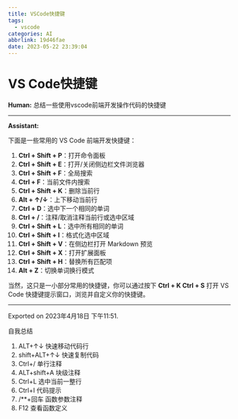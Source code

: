 ```yaml
---
title: VSCode快捷键
tags:
  - vscode
categories: AI
abbrlink: 19d46fae
date: 2023-05-22 23:39:04
---
```


# VS Code快捷键

**Human:**
总结一些使用vscode前端开发操作代码的快捷键

***

**Assistant:**

下面是一些常用的 VS Code 前端开发快捷键：

1. <strong>Ctrl + Shift + P</strong>：打开命令面板
2. <strong>Ctrl + Shift + E</strong>：打开/关闭侧边栏文件浏览器
3. <strong>Ctrl + Shift + F</strong>：全局搜索
4. <strong>Ctrl + F</strong>：当前文件内搜索
5. <strong>Ctrl + Shift + K</strong>：删除当前行
6. <strong>Alt + ↑/↓</strong>：上下移动当前行
7. <strong>Ctrl + D</strong>：选中下一个相同的单词
8. <strong>Ctrl + /</strong>：注释/取消注释当前行或选中区域
9. <strong>Ctrl + Shift + L</strong>：选中所有相同的单词
10. <strong>Ctrl + Shift + I</strong>：格式化选中区域
11. <strong>Ctrl + Shift + V</strong>：在侧边栏打开 Markdown 预览
12. <strong>Ctrl + Shift + X</strong>：打开扩展面板
13. <strong>Ctrl + Shift + H</strong>：替换所有匹配项
14. <strong>Alt + Z</strong>：切换单词换行模式



当然，这只是一小部分常用的快捷键，你可以通过按下 <strong>Ctrl + K Ctrl + S</strong> 打开 VS Code 快捷键提示窗口，浏览并自定义你的快捷键。


***

Exported on 2023年4月18日 下午11:51.

自我总结
1. ALT+↑↓           快速移动代码行
2. shift+ALT+↑↓ 快速复制代码
3. Ctrl+/             单行注释
4. ALT+shift+A  块级注释
5. Ctrl+L            选中当前一整行
6. Ctrl+I            代码提示
7. /**+回车       函数参数注释
8. F12               查看函数定义